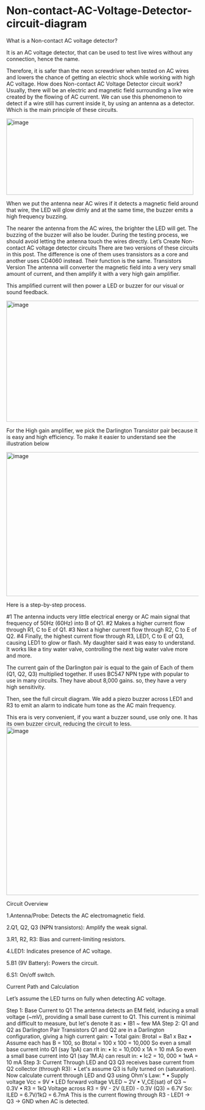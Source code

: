 # Non-contact-AC-Voltage-Detector-circuit-diagram
What is a Non-contact AC voltage detector?

It is an AC voltage detector, that can be used to test live wires without any connection, hence the name.

Therefore, it is safer than the neon screwdriver when tested on AC wires and lowers the chance of getting an electric shock while working with high AC voltage.
How does Non-contact AC Voltage Detector circuit work?
Usually, there will be an electric and magnetic field surrounding a live wire created by the flowing of AC current. We can use this phenomenon to detect if a wire still has current inside it, by using an antenna as a detector. Which is the main principle of these circuits.


<img width="490" height="200" alt="image" src="https://github.com/user-attachments/assets/f40784fd-abf4-443c-9100-f0429a8105d0" />

When we put the antenna near AC wires if it detects a magnetic field around that wire, the LED will glow dimly and at the same time, the buzzer emits a high frequency buzzing.

The nearer the antenna from the AC wires, the brighter the LED will get. The buzzing of the buzzer will also be louder.
During the testing process, we should avoid letting the antenna touch the wires directly.
Let’s Create Non-contact AC voltage detector circuits
There are two versions of these circuits in this post. The difference is one of them uses transistors as a core and another uses CD4060 instead. Their function is the same.
Transistors Version
The antenna will converter the magnetic field into a very very small amount of current, and then amplify it with a very high gain amplifier.

This amplified current will then power a LED or buzzer for our visual or sound feedback.

<img width="551" height="317" alt="image" src="https://github.com/user-attachments/assets/29768fe5-5c44-40cc-849a-a2f80bf56b54" />

For the High gain amplifier, we pick the Darlington Transistor pair because it is easy and high efficiency. To make it easier to understand see the illustration below

<img width="589" height="377" alt="image" src="https://github.com/user-attachments/assets/394ac650-8d91-418b-b063-6ce45c8b7ec4" />

Here is a step-by-step process.

#1 The antenna inducts very little electrical energy or AC main signal that frequency of 50Hz (60Hz) into B of Q1.
#2 Makes a higher current flow through R1, C to E of Q1.
#3 Next a higher current flow through R2, C to E of Q2.
#4 Finally, the highest current flow through R3, LED1, C to E of Q3, causing LED1 to glow or flash.
My daughter said it was easy to understand. It works like a tiny water valve, controlling the next big water valve more and more.

The current gain of the Darlington pair is equal to the gain of Each of them (Q1, Q2, Q3) multiplied together. If uses BC547 NPN type with popular to use in many circuits. They have about 8,000 gains. so, they have a very high sensitivity.

Then, see the full circuit diagram. We add a piezo buzzer across LED1 and R3 to emit an alarm to indicate hum tone as the AC main frequency.

This era is very convenient, if you want a buzzer sound, use only one. It has its own buzzer circuit, reducing the circuit to less.
<img width="557" height="440" alt="image" src="https://github.com/user-attachments/assets/8b2de85a-5113-4d3e-83af-93a84ed3c6d8" />

Circuit Overview

1.Antenna/Probe: Detects the AC electromagnetic field.

2.Q1, Q2, Q3 (NPN transistors): Amplify the weak signal.

3.R1, R2, R3: Bias and current-limiting resistors.

4.LED1: Indicates presence of AC voltage.

5.B1 (9V Battery): Powers the circuit.

6.S1: On/off switch.

Current Path and Calculation

Let’s assume the LED turns on fully when detecting AC voltage.

Step 1: Base Current to Q1
The antenna detects an EM field, inducing a small voltage (~mV), providing a small base current to Q1. This current is minimal and difficult to measure, but let's denote it as:
• IB1 ~ few MA
Step 2: Q1 and Q2 as Darlington Pair
Transistors Q1 and Q2 are in a Darlington configuration, giving a high current gain:
• Total gain: Brotal = Ba1 x Baz
• Assume each has B = 100, so Btotal = 100 x 100 = 10,000
So even a small base current into Q1 (say 1pA) can rIt in:
  • Ic = 10,000 x 1A = 10 mA
So even a small base current into Q1 (say 1M.A) can result in:
• Ic2 = 10, 000 × 1мA = 10 mA Step 3: Current Through LED and Q3
Q3 receives base current from Q2 collector (through R3):
• Let's assume Q3 is fully turned on (saturation).
Now calculate current through LED and Q3 using Ohm's Law: *
• Supply voltage Vcc = 9V
• LED forward voltage VLED ~ 2V
• V_CE(sat) of Q3 ~ 0.3V
• R3 = 1kQ
Voltage across R3 = 9V - 2V (LED) - 0.3V (Q3) = 6.7V
So:
ILED = 6.7V/1kΩ = 6.7mA
This is the current flowing through R3 - LED1 → Q3 → GND when AC is detected.
